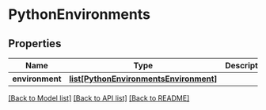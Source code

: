 # PythonEnvironments

## Properties
Name | Type | Description | Notes
------------ | ------------- | ------------- | -------------
**environment** | [**list[PythonEnvironmentsEnvironment]**](PythonEnvironmentsEnvironment.md) |  |

[[Back to Model list]](../README.md#documentation-for-models) [[Back to API list]](../README.md#documentation-for-api-endpoints) [[Back to README]](../README.md)

